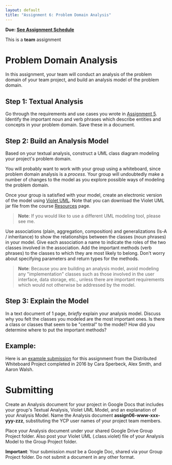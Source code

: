 ```yaml
---
layout: default
title: "Assignment 6: Problem Domain Analysis"
---
```


**Due: [See Assignment Schedule](index.html)**

This is a **team** assignment

Problem Domain Analysis
=======================

In this assignment, your team will conduct an analysis of the problem domain of your team project, and build an analysis model of the problem domain.

Step 1: Textual Analysis
------------------------

Go through the requirements and use cases you wrote in [Assignment 5](assign05.html). Identify the important noun and verb phrases which describe entities and concepts in your problem domain.  Save these in a document.

Step 2: Build an Analysis Model
-------------------------------

Based on your textual analysis, construct a UML class diagram modeling your project's problem domain.

You will probably want to work with your group using a whiteboard, since problem domain analysis is a *process*.  Your group will undoubtedly make a number of changes to the model as you explore possible ways of modeling the problem domain.

Once your group is satisfied with your model, create an electronic version of the model using [Violet UML](http://alexdp.free.fr/violetumleditor/page.php).  Note that you can download the Violet UML jar file from the course [Resources](../resources/index.html) page.

> **Note**: If you would like to use a different UML modeling tool, please see me.

Use associations (plain, aggregation, composition) and generalizations (Is-A / inheritance) to show the relationships between the classes (noun phrases) in your model. Give each association a name to indicate the roles of the two classes involved in the association. Add the important methods (verb phrases) to the classes to which they are most likely to belong. Don't worry about specifying parameters and return types for the methods.

> **Note**: Because you are building an analysis model, avoid modeling any "implementation" classes such as those involved in the user interface, data storage, etc., unless there are important requirements which would not otherwise be addressed by the model.

Step 3: Explain the Model
-------------------------

In a text document of 1 page, *briefly* explain your analysis model. Discuss why you felt the classes you modeled are the most important ones. Is there a class or classes that seem to be "central" to the model? How did you determine where to put the important methods?

Example: 
--------

Here is an [example submission](assign06-csperbec-asmit147-awalsh6.pdf) for this assignment from the Distributed Whiteboard Project completed in 2016 by Cara Sperbeck, Alex Smith, and Aaron Walsh.

Submitting
==========

Create an Analysis document for your project in Google Docs that includes your group's Textual Analysis, Violet UML Model, and an explanation of your Analysis Model.  Name the Analysis document **assign06-www-xxx-yyy-zzz**, substituting the YCP user names of your project team members.

Place your Analysis document under your shared Google Drive Group Project folder.  Also post your Violet UML (.class.violet) file of your Analysis Model to the Group Project folder.

<div class="callout">
<b>Important</b>: Your submission <i>must</i> be a Google Doc, shared via your Group Project folder.
Do not submit a document in any other format.
</div>

<!-- vim:set wrap: ­-->
<!-- vim:set linebreak: -->
<!-- vim:set nolist: -->
